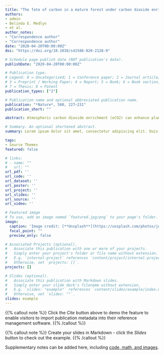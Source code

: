 ```yaml
---
title: "The fate of carbon in a mature forest under carbon dioxide enrichment"
authors:
- admin
- Belinda E. Medlyn
- et al.
author_notes:
- "Correspondence author"
- "Correspondence author"
date: "2020-04-20T00:00:00Z"
doi: "https://doi.org/10.1038/s41586-020-2128-9"

# Schedule page publish date (NOT publication's date).
publishDate: "2020-04-20T00:00:00Z"

# Publication type.
# Legend: 0 = Uncategorized; 1 = Conference paper; 2 = Journal article;
# 3 = Preprint / Working Paper; 4 = Report; 5 = Book; 6 = Book section;
# 7 = Thesis; 8 = Patent
publication_types: ["2"]

# Publication name and optional abbreviated publication name.
publication: "*Nature*, 580, 227–231"
publication_short: ""

abstract: Atmospheric carbon dioxide enrichment (eCO2) can enhance plant carbon uptake and growth, thereby providing an important negative feedback to climate change by slowing the rate of increase of the atmospheric CO2 concentration6. Although evidence gathered from young aggrading forests has generally indicated a strong CO2 fertilization effect on biomass growth, it is unclear whether mature forests respond to eCO2 in a similar way. In mature trees and forest stands, photosynthetic uptake has been found to increase under eCO2 without any apparent accompanying growth response, leaving the fate of additional carbon fixed under eCO2 unclear. Here using data from the first ecosystem-scale Free-Air CO2 Enrichment (FACE) experiment in a mature forest, we constructed a comprehensive ecosystem carbon budget to track the fate of carbon as the forest responded to four years of eCO2 exposure. We show that, although the eCO2 treatment of +150 parts per million (+38 per cent) above ambient levels induced a 12 per cent (+247 grams of carbon per square metre per year) increase in carbon uptake through gross primary production, this additional carbon uptake did not lead to increased carbon sequestration at the ecosystem level. Instead, the majority of the extra carbon was emitted back into the atmosphere via several respiratory fluxes, with increased soil respiration alone accounting for half of the total uptake surplus. Our results call into question the predominant thinking that the capacity of forests to act as carbon sinks will be generally enhanced under eCO2, and challenge the efficacy of climate mitigation strategies that rely on ubiquitous CO2 fertilization as a driver of increased carbon sinks in global forests.

# Summary. An optional shortened abstract.
summary: Lorem ipsum dolor sit amet, consectetur adipiscing elit. Duis posuere tellus ac convallis placerat. Proin tincidunt magna sed ex sollicitudin condimentum.

tags:
- Source Themes
featured: false

# links:
# - name: ""
#   url: ""
url_pdf: ''
url_code: ''
url_dataset: ''
url_poster: ''
url_project: ''
url_slides: ''
url_source: ''
url_video: ''

# Featured image
# To use, add an image named `featured.jpg/png` to your page's folder. 
image:
  caption: 'Image credit: [**Unsplash**](https://unsplash.com/photos/jdD8gXaTZsc)'
  focal_point: ""
  preview_only: false

# Associated Projects (optional).
#   Associate this publication with one or more of your projects.
#   Simply enter your project's folder or file name without extension.
#   E.g. `internal-project` references `content/project/internal-project/index.md`.
#   Otherwise, set `projects: []`.
projects: []

# Slides (optional).
#   Associate this publication with Markdown slides.
#   Simply enter your slide deck's filename without extension.
#   E.g. `slides: "example"` references `content/slides/example/index.md`.
#   Otherwise, set `slides: ""`.
slides: example
---
```


{{% callout note %}}
Click the *Cite* button above to demo the feature to enable visitors to import publication metadata into their reference management software.
{{% /callout %}}

{{% callout note %}}
Create your slides in Markdown - click the *Slides* button to check out the example.
{{% /callout %}}

Supplementary notes can be added here, including [code, math, and images](https://wowchemy.com/docs/writing-markdown-latex/).

